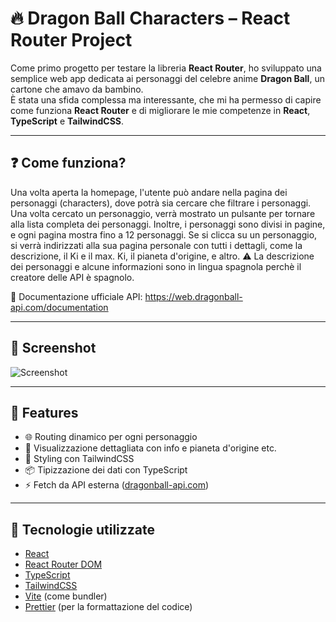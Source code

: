# 🔥 Dragon Ball Characters – React Router Project

Come primo progetto per testare la libreria **React Router**, ho sviluppato una semplice web app dedicata ai personaggi del celebre anime **Dragon Ball**, un cartone che amavo da bambino.  
È stata una sfida complessa ma interessante, che mi ha permesso di capire come funziona **React Router** e di migliorare le mie competenze in **React**, **TypeScript** e **TailwindCSS**.

---

## ❓ Come funziona?
Una volta aperta la homepage, l'utente può andare nella pagina dei personaggi (characters), dove potrà sia cercare che filtrare
i personaggi. Una volta cercato un personaggio, verrà mostrato un pulsante per tornare alla lista completa dei personaggi. Inoltre,
i personaggi sono divisi in pagine, e ogni pagina mostra fino a 12 personaggi.
Se si clicca su un personaggio, si verrà indirizzati alla sua pagina personale con tutti i dettagli, come la descrizione, il Ki e il max. Ki, il pianeta
d'origine, e altro. 
⚠️ La descrizione dei personaggi e alcune informazioni sono in lingua spagnola perchè il creatore delle API è
spagnolo.

🔗 Documentazione ufficiale API: https://web.dragonball-api.com/documentation

---

## 📸 Screenshot

![Screenshot](https://i.postimg.cc/7LngJw4J/Dragon-Ball-Screen.png)

---

## 🚀 Features

- 🌐 Routing dinamico per ogni personaggio
- 🔎 Visualizzazione dettagliata con info e pianeta d'origine etc.
- 🎨 Styling con TailwindCSS
- 📦 Tipizzazione dei dati con TypeScript
- ⚡️ Fetch da API esterna ([dragonball-api.com](https://web.dragonball-api.com/))

---

## 🧪 Tecnologie utilizzate

- [React](https://reactjs.org/)
- [React Router DOM](https://reactrouter.com/)
- [TypeScript](https://www.typescriptlang.org/)
- [TailwindCSS](https://tailwindcss.com/)
- [Vite](https://vitejs.dev/) (come bundler)
- [Prettier](https://prettier.io/) (per la formattazione del codice)
